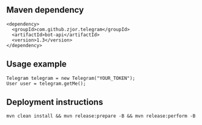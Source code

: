 ## Maven dependency ##

```
<dependency>
  <groupId>com.github.zjor.telegram</groupId>
  <artifactId>bot-api</artifactId>
  <version>1.3</version>
</dependency>
```

## Usage example ##

```
Telegram telegram = new Telegram("YOUR_TOKEN");
User user = telegram.getMe();

```

## Deployment instructions ##

```
mvn clean install && mvn release:prepare -B && mvn release:perform -B
```
